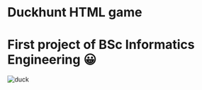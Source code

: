 # Duckhunt HTML game
# First project of BSc Informatics Engineering :grinning:
![duck](https://i0.wp.com/www.deviante.com.br/wp-content/uploads/2018/07/deviante-duckhunt.png?fit=1000%2C350)
